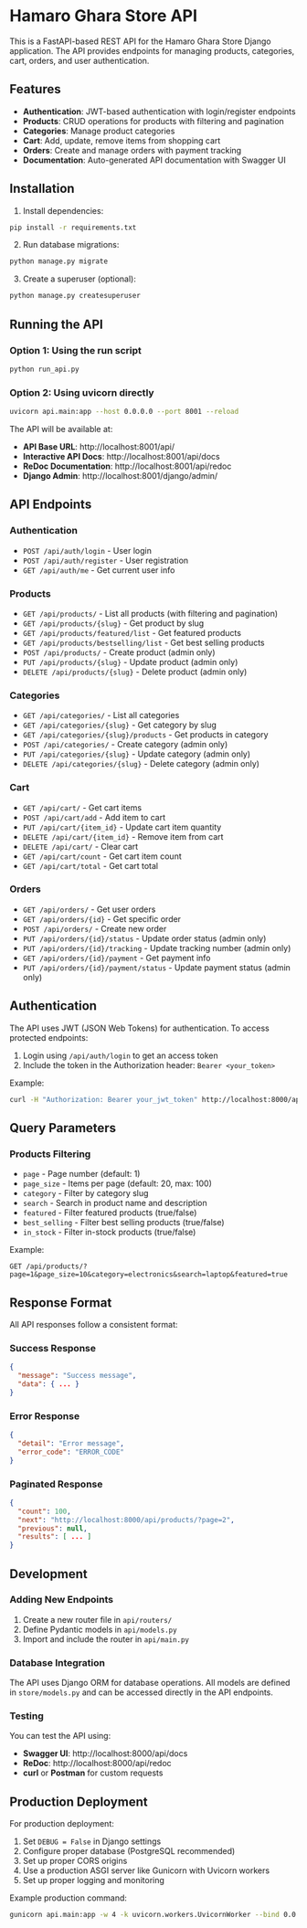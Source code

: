 # Hamaro Ghara Store API

This is a FastAPI-based REST API for the Hamaro Ghara Store Django application. The API provides endpoints for managing products, categories, cart, orders, and user authentication.

## Features

- **Authentication**: JWT-based authentication with login/register endpoints
- **Products**: CRUD operations for products with filtering and pagination
- **Categories**: Manage product categories
- **Cart**: Add, update, remove items from shopping cart
- **Orders**: Create and manage orders with payment tracking
- **Documentation**: Auto-generated API documentation with Swagger UI

## Installation

1. Install dependencies:
```bash
pip install -r requirements.txt
```

2. Run database migrations:
```bash
python manage.py migrate
```

3. Create a superuser (optional):
```bash
python manage.py createsuperuser
```

## Running the API

### Option 1: Using the run script
```bash
python run_api.py
```

### Option 2: Using uvicorn directly
```bash
uvicorn api.main:app --host 0.0.0.0 --port 8001 --reload
```

The API will be available at:
- **API Base URL**: http://localhost:8001/api/
- **Interactive API Docs**: http://localhost:8001/api/docs
- **ReDoc Documentation**: http://localhost:8001/api/redoc
- **Django Admin**: http://localhost:8001/django/admin/

## API Endpoints

### Authentication
- `POST /api/auth/login` - User login
- `POST /api/auth/register` - User registration
- `GET /api/auth/me` - Get current user info

### Products
- `GET /api/products/` - List all products (with filtering and pagination)
- `GET /api/products/{slug}` - Get product by slug
- `GET /api/products/featured/list` - Get featured products
- `GET /api/products/bestselling/list` - Get best selling products
- `POST /api/products/` - Create product (admin only)
- `PUT /api/products/{slug}` - Update product (admin only)
- `DELETE /api/products/{slug}` - Delete product (admin only)

### Categories
- `GET /api/categories/` - List all categories
- `GET /api/categories/{slug}` - Get category by slug
- `GET /api/categories/{slug}/products` - Get products in category
- `POST /api/categories/` - Create category (admin only)
- `PUT /api/categories/{slug}` - Update category (admin only)
- `DELETE /api/categories/{slug}` - Delete category (admin only)

### Cart
- `GET /api/cart/` - Get cart items
- `POST /api/cart/add` - Add item to cart
- `PUT /api/cart/{item_id}` - Update cart item quantity
- `DELETE /api/cart/{item_id}` - Remove item from cart
- `DELETE /api/cart/` - Clear cart
- `GET /api/cart/count` - Get cart item count
- `GET /api/cart/total` - Get cart total

### Orders
- `GET /api/orders/` - Get user orders
- `GET /api/orders/{id}` - Get specific order
- `POST /api/orders/` - Create new order
- `PUT /api/orders/{id}/status` - Update order status (admin only)
- `PUT /api/orders/{id}/tracking` - Update tracking number (admin only)
- `GET /api/orders/{id}/payment` - Get payment info
- `PUT /api/orders/{id}/payment/status` - Update payment status (admin only)

## Authentication

The API uses JWT (JSON Web Tokens) for authentication. To access protected endpoints:

1. Login using `/api/auth/login` to get an access token
2. Include the token in the Authorization header: `Bearer <your_token>`

Example:
```bash
curl -H "Authorization: Bearer your_jwt_token" http://localhost:8000/api/cart/
```

## Query Parameters

### Products Filtering
- `page` - Page number (default: 1)
- `page_size` - Items per page (default: 20, max: 100)
- `category` - Filter by category slug
- `search` - Search in product name and description
- `featured` - Filter featured products (true/false)
- `best_selling` - Filter best selling products (true/false)
- `in_stock` - Filter in-stock products (true/false)

Example:
```
GET /api/products/?page=1&page_size=10&category=electronics&search=laptop&featured=true
```

## Response Format

All API responses follow a consistent format:

### Success Response
```json
{
  "message": "Success message",
  "data": { ... }
}
```

### Error Response
```json
{
  "detail": "Error message",
  "error_code": "ERROR_CODE"
}
```

### Paginated Response
```json
{
  "count": 100,
  "next": "http://localhost:8000/api/products/?page=2",
  "previous": null,
  "results": [ ... ]
}
```

## Development

### Adding New Endpoints

1. Create a new router file in `api/routers/`
2. Define Pydantic models in `api/models.py`
3. Import and include the router in `api/main.py`

### Database Integration

The API uses Django ORM for database operations. All models are defined in `store/models.py` and can be accessed directly in the API endpoints.

### Testing

You can test the API using:
- **Swagger UI**: http://localhost:8000/api/docs
- **ReDoc**: http://localhost:8000/api/redoc
- **curl** or **Postman** for custom requests

## Production Deployment

For production deployment:

1. Set `DEBUG = False` in Django settings
2. Configure proper database (PostgreSQL recommended)
3. Set up proper CORS origins
4. Use a production ASGI server like Gunicorn with Uvicorn workers
5. Set up proper logging and monitoring

Example production command:
```bash
gunicorn api.main:app -w 4 -k uvicorn.workers.UvicornWorker --bind 0.0.0.0:8000
```

